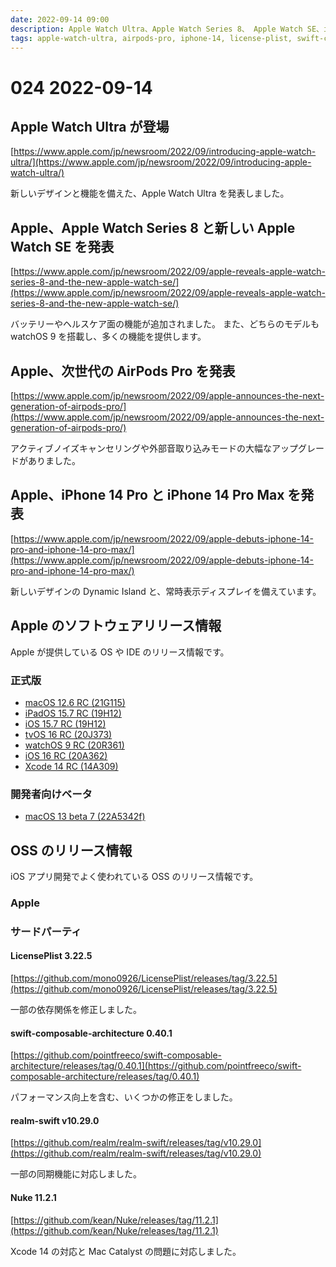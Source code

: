 ```yaml
---
date: 2022-09-14 09:00
description: Apple Watch Ultra、Apple Watch Series 8、 Apple Watch SE、iPhone 14 Pro、 iPhone 14 Pro Max の発表がありました。ほか
tags: apple-watch-ultra, airpods-pro, iphone-14, license-plist, swift-composable-architecture, apollo-ios, realm-swift, nuke
---
```

# 024 2022-09-14

## Apple Watch Ultra が登場

[https://www.apple.com/jp/newsroom/2022/09/introducing-apple-watch-ultra/](https://www.apple.com/jp/newsroom/2022/09/introducing-apple-watch-ultra/)

新しいデザインと機能を備えた、Apple Watch Ultra を発表しました。

## Apple、Apple Watch Series 8 と新しい Apple Watch SE を発表

[https://www.apple.com/jp/newsroom/2022/09/apple-reveals-apple-watch-series-8-and-the-new-apple-watch-se/](https://www.apple.com/jp/newsroom/2022/09/apple-reveals-apple-watch-series-8-and-the-new-apple-watch-se/)

バッテリーやヘルスケア面の機能が追加されました。
また、どちらのモデルも watchOS 9 を搭載し、多くの機能を提供します。

## Apple、次世代の AirPods Pro を発表

[https://www.apple.com/jp/newsroom/2022/09/apple-announces-the-next-generation-of-airpods-pro/](https://www.apple.com/jp/newsroom/2022/09/apple-announces-the-next-generation-of-airpods-pro/)

アクティブノイズキャンセリングや外部音取り込みモードの大幅なアップグレードがありました。

## Apple、iPhone 14 Pro と iPhone 14 Pro Max を発表

[https://www.apple.com/jp/newsroom/2022/09/apple-debuts-iphone-14-pro-and-iphone-14-pro-max/](https://www.apple.com/jp/newsroom/2022/09/apple-debuts-iphone-14-pro-and-iphone-14-pro-max/)

新しいデザインの Dynamic Island と、常時表示ディスプレイを備えています。

## Apple のソフトウェアリリース情報

Apple が提供している OS や IDE のリリース情報です。

### 正式版

- [macOS 12.6 RC (21G115)](https://developer.apple.com/news/releases/?id=09072022a)
- [iPadOS 15.7 RC (19H12)](https://developer.apple.com/news/releases/?id=09072022b)
- [iOS 15.7 RC (19H12)](https://developer.apple.com/news/releases/?id=09072022c)
- [tvOS 16 RC (20J373)](https://developer.apple.com/news/releases/?id=09072022d)
- [watchOS 9 RC (20R361)](https://developer.apple.com/news/releases/?id=09072022e)
- [iOS 16 RC (20A362)](https://developer.apple.com/news/releases/?id=09072022f)
- [Xcode 14 RC (14A309)](https://developer.apple.com/news/releases/?id=09072022g)

### 開発者向けベータ

- [macOS 13 beta 7 (22A5342f)](https://developer.apple.com/news/releases/?id=09092022a)

## OSS のリリース情報

iOS アプリ開発でよく使われている OSS のリリース情報です。

### Apple

### サードパーティ

#### LicensePlist 3.22.5

[https://github.com/mono0926/LicensePlist/releases/tag/3.22.5](https://github.com/mono0926/LicensePlist/releases/tag/3.22.5)

一部の依存関係を修正しました。

#### swift-composable-architecture 0.40.1

[https://github.com/pointfreeco/swift-composable-architecture/releases/tag/0.40.1](https://github.com/pointfreeco/swift-composable-architecture/releases/tag/0.40.1)

パフォーマンス向上を含む、いくつかの修正をしました。

#### realm-swift v10.29.0

[https://github.com/realm/realm-swift/releases/tag/v10.29.0](https://github.com/realm/realm-swift/releases/tag/v10.29.0)

一部の同期機能に対応しました。

#### Nuke 11.2.1

[https://github.com/kean/Nuke/releases/tag/11.2.1](https://github.com/kean/Nuke/releases/tag/11.2.1)

Xcode 14 の対応と Mac Catalyst の問題に対応しました。
